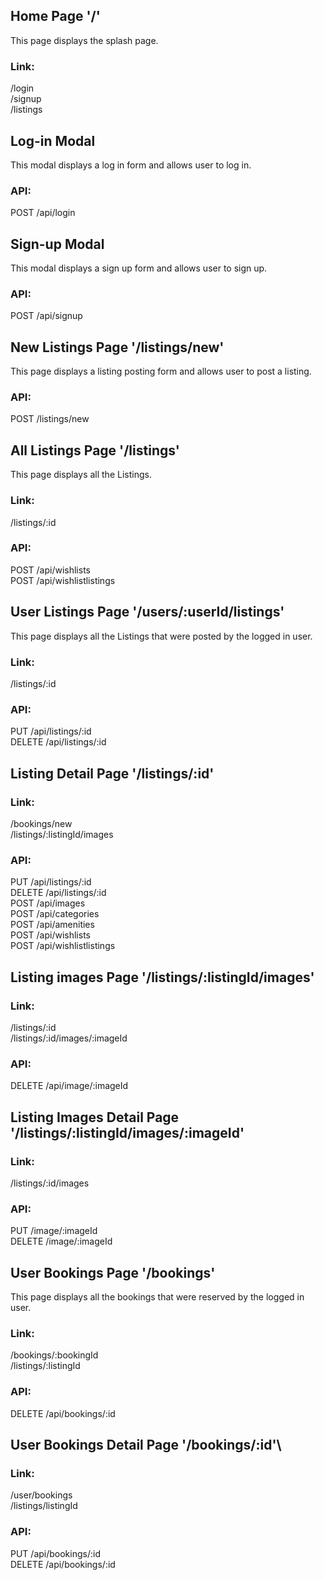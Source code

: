 ## Home Page '/'

This page displays the splash page.
### Link:
/login
<br>/signup
<br>/listings


## Log-in Modal

This modal displays a log in form and allows user to log in.
### API:
POST /api/login

## Sign-up Modal

This modal displays a sign up form and allows user to sign up.
### API:
POST /api/signup

## New Listings Page '/listings/new'

This page displays a listing posting form and allows user to post a listing.
### API:
POST /listings/new

## All Listings Page '/listings'

This page displays all the Listings.
### Link:
/listings/:id

### API:
POST /api/wishlists
<br>POST /api/wishlistlistings

## User Listings Page '/users/:userId/listings'

This page displays all the Listings that were posted by the logged in user.
### Link:
/listings/:id

### API:
PUT /api/listings/:id
<br>DELETE /api/listings/:id


## Listing Detail Page '/listings/:id'
### Link:
/bookings/new
<br>/listings/:listingId/images

### API:
PUT /api/listings/:id
<br>DELETE /api/listings/:id
<br>POST /api/images
<br>POST /api/categories
<br>POST /api/amenities
<br>POST /api/wishlists
<br>POST /api/wishlistlistings


## Listing images Page '/listings/:listingId/images'
### Link:
/listings/:id
<br>/listings/:id/images/:imageId

### API:
DELETE /api/image/:imageId

## Listing Images Detail Page '/listings/:listingId/images/:imageId'
### Link:
/listings/:id/images

### API:
PUT /image/:imageId
<br>DELETE /image/:imageId


## User Bookings Page '/bookings'
This page displays all the bookings that were reserved by the logged in user.

### Link:
/bookings/:bookingId
<br>/listings/:listingId

### API:
DELETE /api/bookings/:id

## User Bookings Detail Page '/bookings/:id'\

### Link:
/user/bookings
<br>/listings/listingId

### API:
PUT /api/bookings/:id
<br>DELETE /api/bookings/:id
